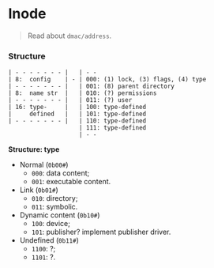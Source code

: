 
# Inode

> Read about `dmac/address`.

### Structure

```
| - - - - - - - |   | - -
| 8:  config    | - | 000: (1) lock, (3) flags, (4) type
| - - - - - - - |   | 001: (8) parent directory
| 8:  name str  |   | 010: (?) permissions
| - - - - - - - |   | 011: (?) user
| 16: type-     |   | 100: type-defined
|     defined   |   | 101: type-defined
| - - - - - - - |   | 110: type-defined
                    | 111: type-defined
                    | - -
```

**Structure: type**

* Normal (`0b00#`)
    - `000`: data content;
    - `001`: executable content.
* Link (`0b01#`)
    - `010`: directory;
    - `011`: symbolic.
* Dynamic content (`0b10#`)
    - `100`: device;
    - `101`: publisher? implement publisher driver.
* Undefined (`0b11#`)
    - `1100`: ?;
    - `1101`: ?.
